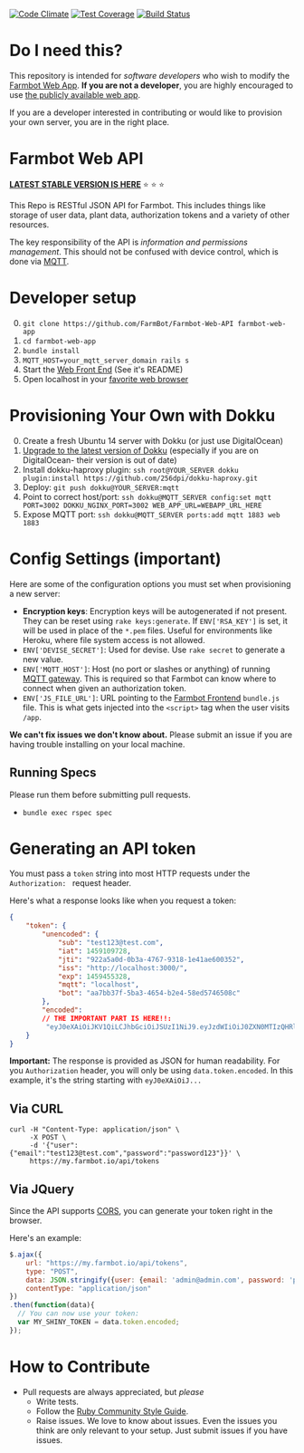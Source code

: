 [![Code Climate](https://codeclimate.com/github/FarmBot/farmbot-web-app/badges/gpa.svg)](https://codeclimate.com/github/FarmBot/farmbot-web-app)
[![Test Coverage](https://codeclimate.com/github/FarmBot/farmbot-web-app/badges/coverage.svg)](https://codeclimate.com/github/FarmBot/farmbot-web-app)
[![Build Status](https://travis-ci.org/FarmBot/farmbot-web-app.svg)](https://travis-ci.org/FarmBot/farmbot-web-app)

# Do I need this?

This repository is intended for *software developers* who wish to modify the [Farmbot Web App](http://my.farmbot.io/). **If you are not a developer**, you are highly encouraged to use [the publicly available web app](http://my.farmbot.io/).

If you are a developer interested in contributing or would like to provision your own server, you are in the right place.

# Farmbot Web API

**[LATEST STABLE VERSION IS HERE](https://github.com/FarmBot/Farmbot-Web-API/tree/a3762b25dab757d43623de3ed67c3c2d56dccb6c)** :star: :star: :star:

This Repo is RESTful JSON API for Farmbot. This includes things like storage of user data, plant data, authorization tokens and a variety of other resources.

The key responsibility of the API is *information and permissions management*. This should not be confused with device control, which is done via [MQTT](https://github.com/FarmBot/mqtt-gateway).

# Developer setup

 0. `git clone https://github.com/FarmBot/Farmbot-Web-API farmbot-web-app`
 0. `cd farmbot-web-app`
 0. `bundle install`
 0. `MQTT_HOST=your_mqtt_server_domain rails s`
 0. Start the [Web Front End](https://github.com/FarmBot/farmbot-web-frontend) (See it's README)
 0. Open localhost in your [favorite web browser](www.google.com/chrome‎)

# Provisioning Your Own with Dokku

0. Create a fresh Ubuntu 14 server with Dokku (or just use DigitalOcean)
0. [Upgrade to the latest version of Dokku](https://github.com/dokku/dokku/blob/master/docs/upgrading.md) (especially if you are on DigitalOcean- their version is out of date)
0. Install dokku-haproxy plugin: `ssh root@YOUR_SERVER dokku plugin:install https://github.com/256dpi/dokku-haproxy.git`
0. Deploy: `git push dokku@YOUR_SERVER:mqtt`
0. Point to correct host/port: `ssh dokku@MQTT_SERVER config:set mqtt PORT=3002 DOKKU_NGINX_PORT=3002 WEB_APP_URL=WEBAPP_URL_HERE`
0. Expose MQTT port: `ssh dokku@MQTT_SERVER ports:add mqtt 1883 web 1883`

# Config Settings (important)

Here are some of the configuration options you must set when provisioning a new server:

 * **Encryption keys**: Encryption keys will be autogenerated if not present. They can be reset using `rake keys:generate`. If `ENV['RSA_KEY']` is set, it will be used in place of the `*.pem` files. Useful for environments like Heroku, where file system access is not allowed.
 * `ENV['DEVISE_SECRET']`: Used for devise. Use `rake secret` to generate a new value.
 * `ENV['MQTT_HOST']`: Host (no port or slashes or anything) of running [MQTT gateway](https://github.com/FarmBot/mqtt-gateway). This is required so that Farmbot can know where to connect when given an authorization token.
 * `ENV['JS_FILE_URL']`: URL pointing to the [Farmbot Frontend](https://github.com/FarmBot/farmbot-web-frontend) `bundle.js` file. This is what gets injected into the `<script>` tag when the user visits `/app`. 

**We can't fix issues we don't know about.** Please submit an issue if you are having trouble installing on your local machine.

## Running Specs

Please run them before submitting pull requests.

 * `bundle exec rspec spec`
# Generating an API token

You must pass a `token` string into most HTTP requests under the `Authorization: ` request header.

Here's what a response looks like when you request a token:

```json
{
    "token": {
        "unencoded": {
            "sub": "test123@test.com",
            "iat": 1459109728,
            "jti": "922a5a0d-0b3a-4767-9318-1e41ae600352",
            "iss": "http://localhost:3000/",
            "exp": 1459455328,
            "mqtt": "localhost",
            "bot": "aa7bb37f-5ba3-4654-b2e4-58ed5746508c"
        },
        "encoded":
        // THE IMPORTANT PART IS HERE!!:
         "eyJ0eXAiOiJKV1QiLCJhbGciOiJSUzI1NiJ9.eyJzdWIiOiJ0ZXN0MTIzQHRlc3QuY29tIiwiaWF0IjoxNDU5MTA5NzI4LCJqdGkiOiI5MjJhNWEwZC0wYjNhLTQ3NjctOTMxOC0xZTQxYWU2MDAzNTIiLCJpc3MiOiJodHRwOi8vbG9jYWxob3N0OjMwMDAvIiwiZXhwIjoxNDU5NDU1MzI4LCJtcXR0IjoibG9jYWxob3N0IiwiYm90IjoiYWE3YmIzN2YtNWJhMy00NjU0LWIyZTQtNThlZDU3NDY1MDhjIn0.KpkNGR9YH68AF3iHP48GormqXzspBJrDGm23aMFGyL_eRIN8iKzy4gw733SaJgFjmebJOqZkz3cly9P5ZpCKwlaxAyn9RvfjQgFcUK0mywWAAvKp5lHfOFLhBBGICTW1r4HcZBgY1zTzVBw4BqS4zM7Y0BAAsflYRdl4dDRG_236p9ETCj0MSYxFagfLLLq0W63943jSJtNwv_nzfqi3TTi0xASB14k5vYMzUDXrC-Z2iBdgmwAYUZUVTi2HsfzkIkRcTZGE7l-rF6lvYKIiKpYx23x_d7xGjnQb8hqbDmLDRXZJnSBY3zGY7oEURxncGBMUp4F_Yaf3ftg4Ry7CiA"
    }
}
```

**Important:** The response is provided as JSON for human readability. For you `Authorization` header, you will only be using `data.token.encoded`. In this example, it's the string starting with `eyJ0eXAiOiJ...`

## Via CURL

```
curl -H "Content-Type: application/json" \
     -X POST \
     -d '{"user":{"email":"test123@test.com","password":"password123"}}' \
     https://my.farmbot.io/api/tokens
```

## Via JQuery

Since the API supports [CORS](http://enable-cors.org/), you can generate your token right in the browser.

Here's an example:

```javascript
$.ajax({
    url: "https://my.farmbot.io/api/tokens",
    type: "POST",
    data: JSON.stringify({user: {email: 'admin@admin.com', password: 'password123'}}),
    contentType: "application/json"
})
.then(function(data){
  // You can now use your token:
  var MY_SHINY_TOKEN = data.token.encoded;
});
```

# How to Contribute

 * Pull requests are always appreciated, but *please*
   * Write tests.
   * Follow the [Ruby Community Style Guide](https://github.com/bbatsov/ruby-style-guide).
   * Raise issues. We love to know about issues. Even the issues you think are only relevant to your setup. Just submit issues if you have issues.
